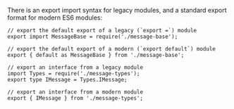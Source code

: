 There is an export import syntax for legacy modules, and a standard export format for modern ES6 modules:

    // export the default export of a legacy (`export =`) module
    export import MessageBase = require('./message-base');

    // export the default export of a modern (`export default`) module
    export { default as MessageBase } from './message-base';

    // export an interface from a legacy module
    import Types = require('./message-types');
    export type IMessage = Types.IMessage;

    // export an interface from a modern module
    export { IMessage } from './message-types';